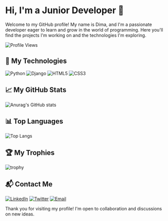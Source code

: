 # Hi, I'm a Junior Developer 👋

Welcome to my GitHub profile! My name is Dima, and I'm a passionate developer eager to learn and grow in the world of programming. Here you'll find the projects I'm working on and the technologies I'm exploring.

![Profile Views](https://komarev.com/ghpvc/?username=sh1ndoo&color=blueviolet)

## 🚀 My Technologies

![Python](https://img.shields.io/badge/-Python-3776AB?style=flat-square&logo=python&logoColor=white)
![Django](https://img.shields.io/badge/-Django-092E20?style=flat-square&logo=django&logoColor=white)
![HTML5](https://img.shields.io/badge/-HTML5-E34F26?style=flat-square&logo=html5&logoColor=white)
![CSS3](https://img.shields.io/badge/-CSS3-1572B6?style=flat-square&logo=css3&logoColor=white)

## 📈 My GitHub Stats

![Anurag's GitHub stats](https://github-readme-stats.vercel.app/api?username=sh1ndoo&show_icons=true&theme=radical)

## 📊 Top Languages

![Top Langs](https://github-readme-stats.vercel.app/api/top-langs/?username=sh1ndoo&layout=compact&theme=radical)

## 🏆 My Trophies

![trophy](https://github-profile-trophy.vercel.app/?username=sh1ndoo&theme=onedark)

## 📬 Contact Me

[![LinkedIn](https://img.shields.io/badge/-LinkedIn-0A66C2?style=flat-square&logo=LinkedIn&logoColor=white)](https://www.linkedin.com/in/your_profile)
[![Twitter](https://img.shields.io/badge/-Twitter-1DA1F2?style=flat-square&logo=twitter&logoColor=white)](https://twitter.com/your_username)
[![Email](https://img.shields.io/badge/-Email-D14836?style=flat-square&logo=gmail&logoColor=white)](mailto:zename9@gmail.com)


Thank you for visiting my profile! I'm open to collaboration and discussions on new ideas.

